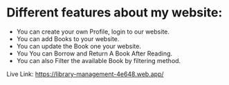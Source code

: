 
# Different features about my website:

- You can create your own Profile, login to our website.
- You can add Books to your website.
- You can update the Book one your website.
- You You can Borrow and Return A Book After Reading.
- You can also Filter the available Book by filtering method.



Live Link: https://library-management-4e648.web.app/
